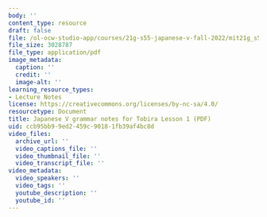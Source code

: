 ```yaml
---
body: ''
content_type: resource
draft: false
file: /ol-ocw-studio-app/courses/21g-s55-japanese-v-fall-2022/mit21g_s55_grammar01.pdf
file_size: 3028787
file_type: application/pdf
image_metadata:
  caption: ''
  credit: ''
  image-alt: ''
learning_resource_types:
- Lecture Notes
license: https://creativecommons.org/licenses/by-nc-sa/4.0/
resourcetype: Document
title: Japanese V grammar notes for Tobira Lesson 1 (PDF)
uid: ccb95bb9-9ed2-459c-9018-1fb39af4bc8d
video_files:
  archive_url: ''
  video_captions_file: ''
  video_thumbnail_file: ''
  video_transcript_file: ''
video_metadata:
  video_speakers: ''
  video_tags: ''
  youtube_description: ''
  youtube_id: ''
---
```

